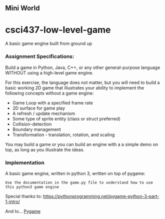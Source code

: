 ## Mini World

# csci437-low-level-game
A basic game engine built from ground up


### Assignment Specifications:

Build a game in Python, Java, C++, or any other general-purpose language WITHOUT using a high-level game engine.

For this exercise, the language does not matter, but you will need to build a basic working 2D game that illustrates your ability to implement the following concepts without a game engine:

* Game Loop with a specified frame rate
* 2D surface for game play
* A refresh / update mechanism
* Some type of sprite entity (class or struct preferred)
* Collision-detection
* Boundary management
* Transformation - translation, rotation, and scaling

You may build a game or you can build an engine with a a simple demo on top, as long as you illustrate the ideas.

### Implementation

A basic game engine, written in python 3, written on top of pygame:

    Use the documentation in the game.py file to understand how to use this python3 game engine

Special thanks to: https://pythonprogramming.net/pygame-python-3-part-1-intro/

And to...
<a href="https://www.pygame.org/docs/">Pygame</a>

